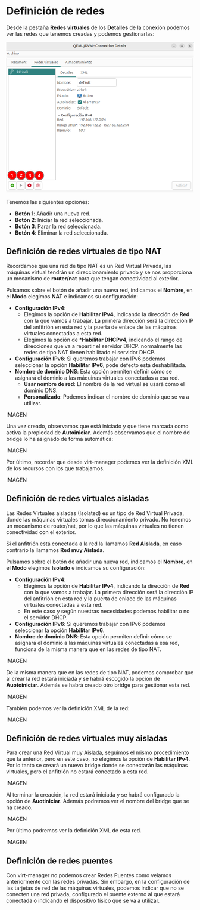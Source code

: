 # Definición de redes

Desde la pestaña **Redes virtuales** de los **Detalles** de la conexión podemos ver las redes que tenemos creadas y podemos gestionarlas:

![network](img/network1.png)

Tenemos las siguientes opciones:

* **Botón 1**: Añadir una nueva red.
* **Botón 2**: Iniciar la red seleccionada.
* **Botón 3**: Parar la red seleccionada.
* **Botón 4**: Eliminar la red seleccionada.

## Definición de redes virtuales de tipo NAT

Recordamos que una red de tipo NAT es un Red Virtual Privada, las máquinas virtual tendrán un direccionamiento privado y se nos proporciona un mecanismo de **router/nat** para que tengan conectividad al exterior.

Pulsamos sobre el botón de añadir una nueva red, indicamos el **Nombre**, en el **Modo** elegimos **NAT** e indicamos su configuración:

* **Configuración IPv4**: 
    * Elegimos la opción de **Habilitar IPv4**, indicando la dirección de **Red** con la que vamos a trabajar. La primera dirección será la dirección IP del anfitrión en esta red y la puerta de enlace de las máquinas virtuales conectadas a esta red.
    * Elegimos la opción de ***Habilitar DHCPv4**, indicando el rango de direcciones que va a repartir el servidor DHCP. normalmente las redes de tipo NAT tienen habilitado el servidor DHCP.
* **Configuración IPv6**: Si queremos trabajar con IPv6 podemos seleccionar la opción **Habilitar IPv6**, pode defecto está deshabilitada.
* **Nombre de dominio DNS**: Esta opción permiten definir cómo se asignará el dominio a las máquinas virtuales conectadas a esa red. 
    * **Usar nombre de red**: El nombre de la red virtual se usará como el dominio DNS.
    * **Personalizado**: Podemos indicar el nombre de dominio que se va a utilizar.

IMAGEN

Una vez creado, observamos que está iniciado y que tiene marcada como activa la propiedad de **Autoiniciar**. Además observamos que el nombre del bridge lo ha asignado de forma automática:

IMAGEN

Por último, recordar que desde virt-manager podemos ver la definición XML de los recursos con los que trabajamos.

IMAGEN

## Definición de redes virtuales aisladas

Las Redes Virtuales aisladas (Isolated) es un tipo de Red Virtual Privada, donde las máquinas virtuales tomas direccionamiento privado. No tenemos un mecanismo de router/nat, por lo que las máquinas virtuales no tienen conectividad con el exterior. 

Si el anfitrión está conectada a la red la llamamos **Red Aislada**, en caso contrario la llamamos **Red muy Aislada**.

Pulsamos sobre el botón de añadir una nueva red, indicamos el **Nombre**, en el **Modo** elegimos **Isolado** e indicamos su configuración:

* **Configuración IPv4**: 
    * Elegimos la opción de **Habilitar IPv4**, indicando la dirección de **Red** con la que vamos a trabajar. La primera dirección será la dirección IP del anfitrión en esta red y la puerta de enlace de las máquinas virtuales conectadas a esta red.
    * En este caso y según nuestras necesidades podemos habilitar o no el servidor DHCP.
* **Configuración IPv6**: Si queremos trabajar con IPv6 podemos seleccionar la opción **Habilitar IPv6**.
* **Nombre de dominio DNS**: Esta opción permiten definir cómo se asignará el dominio a las máquinas virtuales conectadas a esa red, funciona de la misma manera que en las redes de tipo NAT.
    
IMAGEN

De la misma manera que en las redes de tipo NAT, podemos comprobar que al crear la red estará iniciada y se habrá escogido la opción de **Auotoiniciar**. Además se habrá creado otro bridge para gestionar esta red.

IMAGEN

También podemos ver la definición XML de la red:

IMAGEN

## Definición de redes virtuales muy aisladas

Para crear una Red Virtual muy Aislada, seguimos el mismo procedimiento que la anterior, pero en este caso, no elegimos la opción de **Habilitar IPv4**. Por lo tanto se creará un nuevo bridge donde se conectarán las máquinas virtuales, pero el anfitrión no estará conectado a esta red.

IMAGEN

Al terminar la creación, la red estará iniciada y se habrá configurado la opción de **Auotiniciar**. Además podremos ver el nombre del bridge que se ha creado.

IMAGEN

Por último podremos ver la definición XML de esta red.

IMAGEN

## Definición de redes puentes

Con virt-manager no podemos crear Redes Puentes como veíamos anteriormente con las redes privadas. Sin embargo, en la configuración de las tarjetas de red de las máquinas virtuales, podemos indicar que no se conecten una red privada, configurado el puente externo al que estará conectada o indicando el dispositivo físico que se va a utilizar.